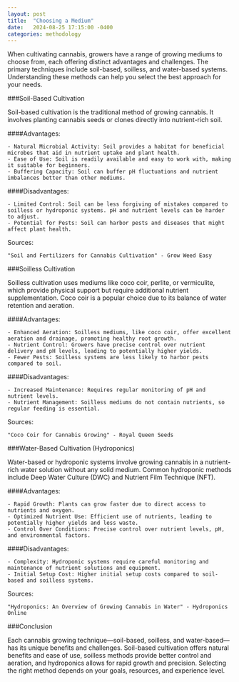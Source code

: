 ```yaml
---
layout: post
title:  "Choosing a Medium"
date:   2024-08-25 17:15:00 -0400
categories: methodology
---
```


When cultivating cannabis, growers have a range of growing mediums to choose from, each offering distinct advantages and challenges. The primary techniques include soil-based, soilless, and water-based systems. Understanding these methods can help you select the best approach for your needs.

###Soil-Based Cultivation

Soil-based cultivation is the traditional method of growing cannabis. It involves planting cannabis seeds or clones directly into nutrient-rich soil.

####Advantages:

    - Natural Microbial Activity: Soil provides a habitat for beneficial microbes that aid in nutrient uptake and plant health.
    - Ease of Use: Soil is readily available and easy to work with, making it suitable for beginners.
    - Buffering Capacity: Soil can buffer pH fluctuations and nutrient imbalances better than other mediums.

####Disadvantages:

    - Limited Control: Soil can be less forgiving of mistakes compared to soilless or hydroponic systems. pH and nutrient levels can be harder to adjust.
    - Potential for Pests: Soil can harbor pests and diseases that might affect plant health.

Sources:

    "Soil and Fertilizers for Cannabis Cultivation" - Grow Weed Easy

###Soilless Cultivation

Soilless cultivation uses mediums like coco coir, perlite, or vermiculite, which provide physical support but require additional nutrient supplementation. Coco coir is a popular choice due to its balance of water retention and aeration.

####Advantages:

    - Enhanced Aeration: Soilless mediums, like coco coir, offer excellent aeration and drainage, promoting healthy root growth.
    - Nutrient Control: Growers have precise control over nutrient delivery and pH levels, leading to potentially higher yields.
    - Fewer Pests: Soilless systems are less likely to harbor pests compared to soil.

####Disadvantages:

    - Increased Maintenance: Requires regular monitoring of pH and nutrient levels.
    - Nutrient Management: Soilless mediums do not contain nutrients, so regular feeding is essential.

Sources:

    "Coco Coir for Cannabis Growing" - Royal Queen Seeds

###Water-Based Cultivation (Hydroponics)

Water-based or hydroponic systems involve growing cannabis in a nutrient-rich water solution without any solid medium. Common hydroponic methods include Deep Water Culture (DWC) and Nutrient Film Technique (NFT).

####Advantages:

    - Rapid Growth: Plants can grow faster due to direct access to nutrients and oxygen.
    - Optimized Nutrient Use: Efficient use of nutrients, leading to potentially higher yields and less waste.
    - Control Over Conditions: Precise control over nutrient levels, pH, and environmental factors.

####Disadvantages:

    - Complexity: Hydroponic systems require careful monitoring and maintenance of nutrient solutions and equipment.
    - Initial Setup Cost: Higher initial setup costs compared to soil-based and soilless systems.

Sources:

    "Hydroponics: An Overview of Growing Cannabis in Water" - Hydroponics Online

###Conclusion

Each cannabis growing technique—soil-based, soilless, and water-based—has its unique benefits and challenges. Soil-based cultivation offers natural benefits and ease of use, soilless methods provide better control and aeration, and hydroponics allows for rapid growth and precision. Selecting the right method depends on your goals, resources, and experience level.